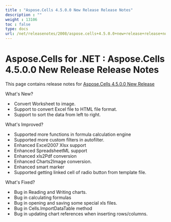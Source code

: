 ```yaml
---
title : "Aspose.Cells 4.5.0.0 New Release Release Notes" 
description : "" 
weight : 13106 
toc : false
type: docs
url: /net/releasenotes/2008/aspose.cells+4.5.0.0+new+release+release+notes/
---
```


# Aspose.Cells for .NET : Aspose.Cells 4.5.0.0 New Release Release Notes


This page contains release notes for [Aspose.Cells 4.5.0.0 New Release](http://www.aspose.com/downloads/cells/net/new-releases/aspose.cells-4.5.0.0-new-release/)

What's New?

*    Convert Worksheet to image.
*    Support to convert Excel file to HTML file format.
*    Support to sort the data from left to right. 

What's Improved?

*    Supported more functions in formula calculation engine
*    Supported more custom filters in autofilter.
*    Enhanced Excel2007 Xlsx support 
*    Enhanced SpreadsheetML support
*    Enhanced xls2Pdf conversion
*    Enhanced Charts2Image conversion.
*    Enhanced smart marker
*    Supported getting linked cell of radio button from template file.

What's Fixed?

*    Bug in Reading and Writing charts.
*    Bug in calculating formulas
*    Bug in opening and saving some special xls files.
*    Bug in Cells.ImportDataTable method
*    Bug in updating chart references when inserting rows/columns.

